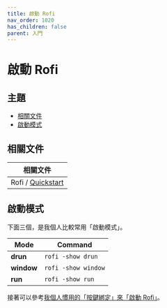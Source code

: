 ```yaml
---
title: 啟動 Rofi
nav_order: 1020
has_children: false
parent: 入門
---
```



# 啟動 Rofi




## 主題

* [相關文件](#相關文件)
* [啟動模式](#啟動模式)




## 相關文件

| 相關文件 |
| ------- |
| Rofi / [Quickstart](https://github.com/davatorium/rofi#quickstart) |




## 啟動模式

下面三個，是我個人比較常用「啟動模式」。

| Mode       | Command             |
| ---------- | ------------------- |
| **drun**   | `rofi -show drun`   |
| **window** | `rofi -show window` |
| **run**    | `rofi -show run`    |

接著可以參考[我個人慣用的「按鍵綁定」來「啟動 Rofi」](https://samwhelp.github.io/note-about-rofi/read/start/keybind-launching-rofi.html)。
